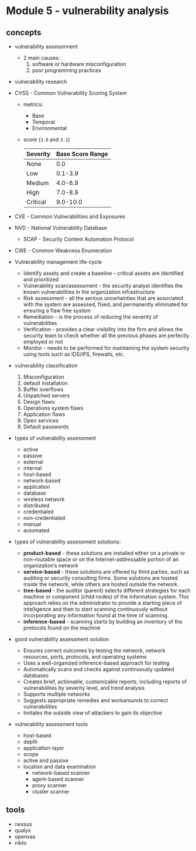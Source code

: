 # Module 5 - vulnerability analysis

## concepts

- vulnerability assessmnent
  - 2 main causes:
    1. software or hardware misconfiguration
    2. poor programming practices
- vulnerability research
- CVSS - Common Vulnerability Scoring System

  - metrics:
    - Base
    - Temporal
    - Environmental
  - score (`3.0` and `3.1`)

    <table>
        <thead>
            <th>Severity</th>
            <th>Base Score Range</th>
        </thead>
        <tbody>
            <tr>
                <td>None</td>
                <td>0.0</td>
            </tr>
            <tr>
                <td>Low</td>
                <td>0.1-3.9</td>
            </tr>
            <tr>
                <td>Medium</td>
                <td>4.0-6.9</td>
            </tr>
            <tr>
                <td>High</td>
                <td>7.0-8.9</td>
            </tr>
            <tr>
                <td>Critical</td>
                <td>9.0-10.0</td>
            </tr>
        </tbody>
    </table>

- CVE - Common Vulnerabilities and Exposures
- NVD - National Vulnerability Database
  - SCAP - Security Content Automation Protocol
- CWE - Common Weakness Enumeration
- Vulnerability management life-cycle
  - Identify assets and create a baseline - critical assets are identified and prioritized
  - Vulnerability scan/assessment - the security analyst identifies the known vulnerabilities in the organization infrastructure
  - Risk assessment - all the serious uncertainties that are associated with the system are assessed, fixed, and permanently eliminated for ensuring a flaw free system
  - Remediation - is the process of reducing the severity of vulnerabilities
  - Verification - provides a clear visibility into the firm and allows the security team to check whether all the previous phases are perfectly employed or not
  - Monitor - needs to be performed for maintaining the system security using tools such as IDS/IPS, firewalls, etc.
- vulnerability classification
  1. Misconfiguration
  2. default installation
  3. Buffer overflows
  4. Unpatched servers
  5. Design flaws
  6. Operations system flaws
  7. Application flaws
  8. Open services
  9. Default passwords
- types of vulnerability assessment
  - active
  - passive
  - external
  - internal
  - host-based
  - network-based
  - application
  - database
  - wireless network
  - distributed
  - credentialed
  - non-credentialed
  - manual
  - automated

- types of vulnerability assessment solutions:
  - **product-based** - these solutions are installed either on a private or non-routable space or on the Internet-addressable portion of an organization’s network
  - **service-based** - these solutions are offered by third parties, such as auditing or security consulting firms. Some solutions are hosted inside the network, while others are hosted outside the network.
  - **tree-based** - the auditor (parent) selects different strategies for each machine or component (child nodes) of the information system. This approach relies on the administrator to provide a starting piece of intelligence and then to start scanning continuously without incorporating any information found at the time of scanning.
  - **inference-based** - scanning starts by building an inventory of the protocols found on the machine
- good vulnerability assessment solution
  - Ensures correct outcomes by testing the network, network resources, ports, protocols, and operating systems
  - Uses a well-organized inference-based approach for testing
  - Automatically scans and checks against continuously updated databases
  - Creates brief, actionable, customizable reports, including reports of vulnerabilities by severity level, and trend analysis
  - Supports multiple networks
  - Suggests appropriate remedies and workarounds to correct vulnerabilities
  - Imitates the outside view of attackers to gain its objective

- vulnerability assessment tools
  - host-based
  - depth
  - application-layer
  - scope
  - active and passive
  - location and data examination
    - network-based scanner
    - agent-based scanner
    - proxy scanner
    - cluster scanner

## tools

- nessus
- qualys
- openvas
- nikto
